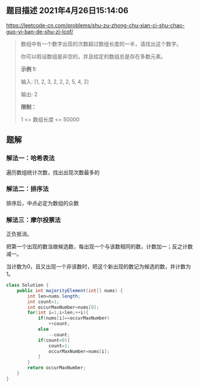 ## 题目描述	2021年4月26日15:14:06

https://leetcode-cn.com/problems/shu-zu-zhong-chu-xian-ci-shu-chao-guo-yi-ban-de-shu-zi-lcof/

> 数组中有一个数字出现的次数超过数组长度的一半，请找出这个数字。
>
> 你可以假设数组是非空的，并且给定的数组总是存在多数元素。
>
>  
>
> **示例 1:**
>
> 输入: [1, 2, 3, 2, 2, 2, 5, 4, 2]
>
> 输出: 2
>
> **限制：**
>
> 1 <= 数组长度 <= 50000
>

## 题解

### 解法一：哈希表法

遍历数组统计次数，找出出现次数最多的

### 解法二：排序法

排序后，中点必定为数组的众数

### 解法三：摩尔投票法

正负抵消。

把第一个出现的数当做候选数，每出现一个与该数相同的数，计数加一；反之计数减一。

当计数为0，且又出现一个非该数时，把这个新出现的数记为候选的数，并计数为1。

```java
class Solution {
    public int majorityElement(int[] nums) {
        int len=nums.length;
        int count=1;
        int occurMaxNumber=nums[0];
        for(int i=1;i<len;++i){
            if(nums[i]==occurMaxNumber)
                ++count;
            else
                --count;
            if(count<0){
                count=1;
                occurMaxNumber=nums[i];
            }
        }
        return occurMaxNumber;
    }
}
```

